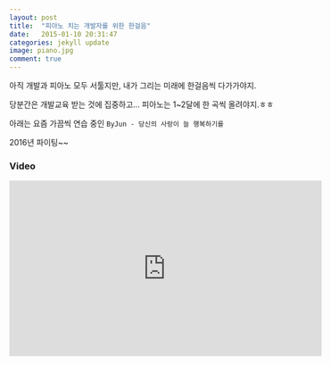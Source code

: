 ```yaml
---
layout: post
title:  "피아노 치는 개발자를 위한 한걸음"
date:   2015-01-10 20:31:47
categories: jekyll update
image: piano.jpg
comment: true
---
```


아직 개발과 피아노 모두 서툴지만, 내가 그리는 미래에 한걸음씩 다가가야지.

당분간은 개발교육 받는 것에 집중하고... 피아노는 1~2달에 한 곡씩 올려야지.ㅎㅎ

아래는 요즘 가끔씩 연습 중인 `ByJun - 당신의 사랑이 늘 행복하기를`

2016년 파이팅~~


### Video

<iframe width="560" height="315" src="https://www.youtube.com/embed/xSzJ5sUbU9U" frameborder="0" allowfullscreen></iframe>

